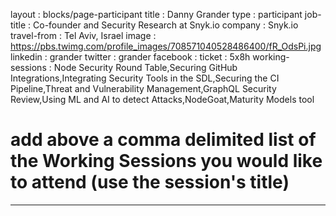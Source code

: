 layout           : blocks/page-participant
title            : Danny Grander
type             : participant
job-title        : Co-founder and Security Research at Snyk.io
company          : Snyk.io
travel-from      : Tel Aviv, Israel
image            : https://pbs.twimg.com/profile_images/708571040528486400/fR_OdsPi.jpg
linkedin         : grander
twitter          : grander
facebook         :
ticket           : 5x8h
working-sessions : Node Security Round Table,Securing GitHub Integrations,Integrating Security Tools in the SDL,Securing the CI Pipeline,Threat and Vulnerability Management,GraphQL Security Review,Using ML and AI to detect Attacks,NodeGoat,Maturity Models tool
# add above a comma delimited list of the Working Sessions you would like to attend (use the session's title)
---

<!-- put more details about participant here -->
